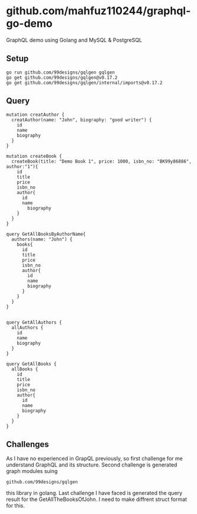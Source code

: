 # github.com/mahfuz110244/graphql-go-demo
GraphQL demo using Golang and MySQL & PostgreSQL

## Setup
```
go run github.com/99designs/gqlgen gqlgen
go get github.com/99designs/gqlgen@v0.17.2
go get github.com/99designs/gqlgen/internal/imports@v0.17.2
```

## Query
```
mutation creatAuthor {
  creatAuthor(name: "John", biography: "good writer") {
    id
    name
    biography
  }
}

mutation createBook {
  createBook(title: "Demo Book 1", price: 1000, isbn_no: "BK99y86886", author:"1"){
    id
    title
    price
    isbn_no
    author{
      id
      name
    	biography
    }
  }
}

query GetAllBooksByAuthorName{
  authors(name: "John") {
    books{
      id
      title
      price
      isbn_no
      author{
        id
        name
        biography
      }
    }
  }
}


query GetAllAuthors {
  allAuthors {
    id
    name
    biography
  }
}

query GetAllBooks {
  allBooks {
   	id
    title
    price
    isbn_no
    author{
      id
      name
      biography
    }
  }
}
```

## Challenges
As I have no experienced in GrapQL previously, so first challenge for me understand GraphQL and its structure. Second challenge is generated graph modules suing
```
github.com/99designs/gqlgen
```
this library in golang. Last challenge I have faced is generated the query result for the GetAllTheBooksOfJohn. I need to make diffrent struct format for this.